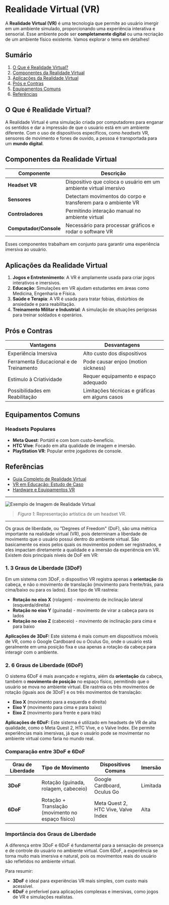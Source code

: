 # Realidade Virtual (VR)

A **Realidade Virtual (VR)** é uma tecnologia que permite ao usuário imergir em um ambiente simulado, proporcionando uma experiência interativa e sensorial. Esse ambiente pode ser **completamente digital** ou uma recriação de um ambiente físico existente. Vamos explorar o tema em detalhes!

## Sumário
1. [O Que é Realidade Virtual?](#o-que-é-realidade-virtual)
2. [Componentes da Realidade Virtual](#componentes-da-realidade-virtual)
3. [Aplicações da Realidade Virtual](#aplicações-da-realidade-virtual)
4. [Prós e Contras](#prós-e-contras)
5. [Equipamentos Comuns](#equipamentos-comuns)
6. [Referências](#referências)

## O Que é Realidade Virtual?

A Realidade Virtual é uma simulação criada por computadores para enganar os sentidos e dar a impressão de que o usuário está em um ambiente diferente. Com o uso de dispositivos específicos, como _headsets_ VR, sensores de movimento e fones de ouvido, a pessoa é transportada para um **mundo digital**.

## Componentes da Realidade Virtual

| Componente      | Descrição                                                        |
|-----------------|------------------------------------------------------------------|
| **Headset VR**  | Dispositivo que coloca o usuário em um ambiente virtual imersivo |
| **Sensores**    | Detectam movimentos do corpo e transferem para o ambiente VR     |
| **Controladores** | Permitindo interação manual no ambiente virtual                |
| **Computador/Console** | Necessário para processar gráficos e rodar o software VR |

Esses componentes trabalham em conjunto para garantir uma experiência imersiva ao usuário.

## Aplicações da Realidade Virtual

1. **Jogos e Entretenimento**: A VR é amplamente usada para criar jogos interativos e imersivos.
2. **Educação**: Simulações em VR ajudam estudantes em áreas como Medicina, Engenharia e Física.
3. **Saúde e Terapia**: A VR é usada para tratar fobias, distúrbios de ansiedade e para reabilitação.
4. **Treinamento Militar e Industrial**: A simulação de situações perigosas para treinar soldados e operários.

## Prós e Contras

| Vantagens                                     | Desvantagens                                   |
|-----------------------------------------------|------------------------------------------------|
| Experiência Imersiva                          | Alto custo dos dispositivos                    |
| Ferramenta Educacional e de Treinamento       | Pode causar enjoo (motion sickness)            |
| Estímulo à Criatividade                       | Requer equipamento e espaço adequado           |
| Possibilidades em Reabilitação                | Limitações técnicas e gráficas em alguns casos |

## Equipamentos Comuns

### Headsets Populares
- **Meta Quest**: Portátil e com bom custo-benefício.
- **HTC Vive**: Focado em alta qualidade de imagem e imersão.
- **PlayStation VR**: Popular entre jogadores de console.


## Referências
- [Guia Completo de Realidade Virtual](https://www.exemplo.com.br)
- [VR em Educação: Estudo de Caso](https://www.educacaoVR.com)
- [Hardware e Equipamentos VR](https://www.hardwareVR.com)

---

![Exemplo de Imagem de Realidade Virtual](https://encrypted-tbn1.gstatic.com/shopping?q=tbn:ANd9GcQpIQW6RM5sHVyH9a34VynkMOcqI8fYFuW1QjKEj8Z0FuSsrbnbNZV25DtOX9UjovCyBRHIZ6FvL2yVqEWNf3HThmBToyLg94ifOVwaNGL-FkTsme5YqJnJ&usqp=CAE)
> *Figura 1*: Representação artística de um headset VR.

---

Os graus de liberdade, ou "Degrees of Freedom" (DoF), são uma métrica importante na realidade virtual (VR), pois determinam a liberdade de movimento que o usuário possui dentro do ambiente virtual. São basicamente os eixos pelos quais os movimentos podem ser registrados, e eles impactam diretamente a qualidade e a imersão da experiência em VR. Existem dois principais níveis de DoF em VR:

### 1. 3 Graus de Liberdade (3DoF)
Em um sistema com 3DoF, o dispositivo VR registra apenas a **orientação** da cabeça, e não o movimento de translação (movimento para frente/trás, para cima/baixo ou para os lados). Esse tipo de VR rastreia:

- **Rotação no eixo X** (rolagem) - movimento de inclinação lateral (esquerda/direita)
- **Rotação no eixo Y** (guinada) - movimento de virar a cabeça para os lados
- **Rotação no eixo Z** (cabeceio) - movimento de inclinação para cima e para baixo

**Aplicações de 3DoF:** Este sistema é mais comum em dispositivos móveis de VR, como o Google Cardboard ou o Oculus Go, onde o usuário está geralmente em uma posição fixa e usa apenas a rotação da cabeça para interagir com o ambiente.

### 2. 6 Graus de Liberdade (6DoF)
O sistema 6DoF é mais avançado e registra, além da **orientação** da cabeça, também o **movimento de posição** no espaço físico, permitindo que o usuário se mova no ambiente virtual. Ele rastreia os três movimentos de rotação (iguais aos de 3DoF) e os três movimentos de translação:

- **Eixo X** (movimento para a esquerda e direita)
- **Eixo Y** (movimento para cima e para baixo)
- **Eixo Z** (movimento para frente e para trás)

**Aplicações de 6DoF:** Este sistema é utilizado em headsets de VR de alta qualidade, como o Meta Quest 2, HTC Vive, e o Valve Index. Ele permite experiências mais imersivas, já que o usuário pode se movimentar no ambiente virtual como faria no mundo real.

### Comparação entre 3DoF e 6DoF

| Grau de Liberdade | Tipo de Movimento                  | Dispositivos Comuns               | Imersão       |
|-------------------|------------------------------------|-----------------------------------|---------------|
| **3DoF**          | Rotação (guinada, rolagem, cabeceio) | Google Cardboard, Oculus Go       | Limitada      |
| **6DoF**          | Rotação + Translação (movimento no espaço físico) | Meta Quest 2, HTC Vive, Valve Index | Alta         |

### Importância dos Graus de Liberdade

A diferença entre 3DoF e 6DoF é fundamental para a sensação de presença e de controle do usuário no ambiente virtual. Com 6DoF, a experiência se torna muito mais imersiva e natural, pois os movimentos reais do usuário são refletidos no ambiente virtual. 

Para resumir:

- **3DoF** é ideal para experiências VR mais simples, com custo mais acessível.
- **6DoF** é preferível para aplicações complexas e imersivas, como jogos de VR e simulações realistas.